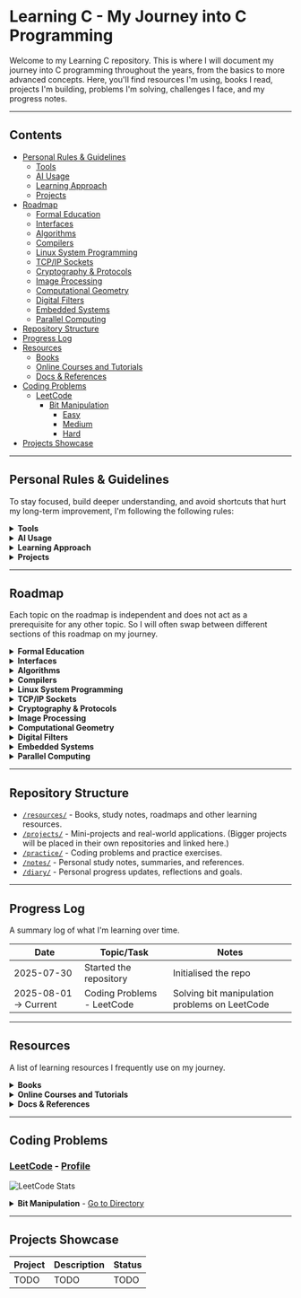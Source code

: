 # Learning C - My Journey into C Programming
Welcome to my Learning C repository. This is where I will document my journey into C programming throughout the years, from the basics to more advanced concepts. Here, you'll find resources I'm using, books I read, projects I'm building, problems I'm solving, challenges I face, and my progress notes.

---

## Contents
- [Personal Rules & Guidelines](#personal-rules--guidelines)
    * [Tools](#tools)
    * [AI Usage](#ai-usage)
    * [Learning Approach](#learning-approach)
    * [Projects](#projects)
- [Roadmap](#roadmap)
    * [Formal Education](#formal-education)
    * [Interfaces](#interfaces)
    * [Algorithms](#algorithms)
    * [Compilers](#compilers)
    * [Linux System Programming](#linux-system-programming)
    * [TCP/IP Sockets](#tcpip-sockets)
    * [Cryptography & Protocols](#cryptography-protocols)
    * [Image Processing](#image-processing)
    * [Computational Geometry](#computational-geometry)
    * [Digital Filters](#digital-filters)
    * [Embedded Systems](#embedded-systems)
    * [Parallel Computing](#parallel-computing)
- [Repository Structure](#repository-structure)
- [Progress Log](#progress-log)
- [Resources](#resources)
    * [Books](#books)
    * [Online Courses and Tutorials](#online-courses-and-tutorials)
    * [Docs & References](#docs-references)
- [Coding Problems](#coding-problems)
    * [LeetCode](#leetcode)
        + [Bit Manipulation](#leetcode-bit-manipulation)
            - [Easy](#leetcode-bit-manipulation-easy)
	        - [Medium](#leetcode-bit-manipulation-medium)
	        - [Hard](#leetcode-bit-manipulation-hard)
- [Projects Showcase](#projects-showcase)

---

## Personal Rules & Guidelines
To stay focused, build deeper understanding, and avoid shortcuts that hurt my long-term improvement, I'm following the following rules:

<details>
<summary><strong>Tools</strong></summary>
<a id="tools"></a>

- Follow the [OpenBSD style](https://man.openbsd.org/style).
- Each project must include a Makefile with, at minimum, a compilation command for the project and the used libraries.
- Third-party libraries should only be used if implementing the same functionality from scratch would significantly exceed the scope of the project.
- All commit messages for git must be meaningful and descriptive.
- When actively working on any code, commit daily or after finishing a logically complete task.
</details>

<details>
<summary><strong>AI Usage</strong></summary>
<a id="ai-usage"></a>

- AI should not be used to generate any code, tests, or solutions.
- What AI is allowed for:
    * Helping write documentation and comments when necessary.
    * Helping design graphical aspects of applications, if applicable (e.g., styles), since design is not the focus of this repo.
    * Debugging help, to pinpoint an issue in larger code.
    * Scanning code for vulnerabilities and bugs for larger projects.
- If I use AI, I'll document when, why, and what I learned from it.
</details>

<details>
<summary><strong>Learning Approach</strong></summary>
<a id="learning-approach"></a>

- For coding problems, always try to solve the problem until it is successful. Never search for hints or solutions until the problem has been solved.
- Once a problem or a project has been solved/completed, search for other people's approaches online and see if there is a better way to do it.
- All problems must be documented, not only the final solution, but the thoughts behind it and how I come to that solution.
- If a concept or code doesn't make sense, always research it until fully understood.
- Never accept unexpected behaviour; try to understand the reasoning behind how and why it works.
</details>

<details>
<summary><strong>Projects</strong></summary>
<a id="projects"></a>

- Any code marked as a project must be appropriately linted, commented, and documented.
- All project code must have some error handling and testing.
- Any commits associated with projects must have appropriate commit messages, describing exactly what was changed and learned.
</details>

---

## Roadmap
Each topic on the roadmap is independent and does not act as a prerequisite for any other topic. So I will often swap between different sections of this roadmap on my journey.

<details>
<summary><strong>Formal Education</strong></summary>
<a id="formal-education"></a>
This section includes all courses in UNSW that I am taking that are taught in the C language. Course repos are currently private, since publishing solutions to assignments on GitHub is against UNSW plagiarism policies.

- [X] [COMP1511](https://cgi.cse.unsw.edu.au/~cs1511/current/) - Programming Fundamentals - [repo](https://github.com/alekseiradchenkov/1511)
	* [X] Intro to UNIX
	* [X] Variables/Constant
	* [X] Control Flow
	* [X] Custom Data Types
	* [X] Static Arrays
	* [X] 2D Arrays
	* [X] Strings
	* [X] Pointers
	* [X] Dynamic arrays Memory
	* [X] Memory (heap vs stack)
	* [X] Linked Lists
    * [X] Project 1 - Sokoban
    * [X] Project 2 - Pet Salon

- [X] [COMP1521](https://cgi.cse.unsw.edu.au/~cs1521/current/) - Computer Systems Fundamentals - [repo](https://github.com/alekseiradchenkov/1521)
    * [X] Integers
    * [X] Bitwise Operations
    * [X] Floating Point
    * [X] Files
    * [X] Processes
    * [X] Unicode
    * [X] Threads
    * [X] Assignment 2 - a simple MIPS emulator

- [X] [COMP2521](https://webcms3.cse.unsw.edu.au/COMP2521/24T3/) - Data Structures and Algorithms - [repo](https://github.com/alekseiradchenkov/2521)
    * [X] Recursion
    * [X] Analysis of Algorithms
    * [X] Sorting Algorithms
    * [X] Abstract Data Types
    * [X] Binary Search Trees
    * [X] Balancing BSTs and AVL Trees
    * [X] Graphs
    * [X] Digraph Algorithms
    * [X] Dijkstra's Algorithm
    * [X] Minimum Spanning Trees
    * [X] Hash Tables
    * [X] Priority Queues and Heaps
    * [X] Tries
    * [X] Assignment 1 - Efficient Multiset ADT
    * [X] Assignment 2 - Detective Academy
</details>

<details>
<summary><strong>Interfaces</strong></summary>
<a id="interfaces"></a>
The roadmap for this topic is based on the book <a href="https://www.r-5.org/files/books/computers/languages/c/mod/David_R_Hanson-C_Interfaces_and_Implementations-EN.pdf">"Interfaces and Implementations" by David R. Hanson</a>.

- [ ] Atoms
- [ ] Exceptions and Assertions
- [ ] Memory Management
- [ ] Lists
- [ ] Tables
- [ ] Sets
- [ ] Dynamic Arrays
- [ ] Sequences
- [ ] Rings
- [ ] Bit Vectors
- [ ] Formatting
- [ ] Low-Level Strings
- [ ] High-Level Strings
- [ ] Extended-Precision Arithmetic
- [ ] Arbitary-Precision Arithmetic
- [ ] Multiple-Precision Arithmetic
- [ ] Threads
- [ ] Project - A reusable C library/toolkit for arbitrary and multiple-precision arithmetic
</details>

<details>
<summary><strong>Algorithms</strong></summary>
<a id="algorithms"></a>
The roadmap for this topic is based on the books <a href="https://theswissbay.ch/pdf/Gentoomen%20Library/Algorithms/Algorithms%20in%20C.pdf">"Algorithms in C" by Robert Sedgewick</a> and <a href="https://dpvipracollege.ac.in/wp-content/uploads/2023/01/data-structures-using-c-by-isrd-group.pdf">"Data Structures using C" by ISRD Group</a>.

- [ ] Data Types and ADTs
- [ ] Polynomials and Sparse Matrix
- [ ] Recursion and Trees
- [ ] Sorting Methods
- [ ] Quicksort
- [ ] Merging and Mergesort
- [ ] Priority Queues and Heapsort
- [ ] Radix Sorting
- [ ] Special-Purpose Sorts
- [ ] Symbol Tables and BSTs
- [ ] Balanced Trees
- [ ] Multiway Trees
- [ ] Hashing
- [ ] String Processing
- [ ] Radix Search
- [ ] External Searching
- [ ] Storage Management
- [ ] Project 1 - Modular Data Structures & Sorting Library - Build a reusable C library, implementing core data structures and sorting algorithms from scratch.
- [ ] Project 2 - Symbol Table & Search Engine - Build a tool that traverses a directory/files and lets you quickly search for words using trees, hash tables, etc (ag/grep mini-clone).
- [ ] Project 3 - External Sorting & Merging Engine - Create a program that can sort huge text files that don't fit in memory by reading and sorting small parts, then merging them.
</details>

<details>
<summary><strong>Compilers</strong></summary>
<a id="compilers"></a>
The roadmap for this topic is based on the book <a href="https://holub.com/goodies/compiler/compilerDesignInC.pdf">"Compilers Design in C" by Allen I. Holub</a>.

- [ ] Basic Concepts
- [ ] Input and Lexical Analysis
- [ ] Context-Free Grammars
- [ ] Top-Down Parsing
- [ ] Bottom-Up Parsing
- [ ] Code Generation
- [ ] Project - A Simple Compiler for a Tiny Language in C.
</details>

<details>
<summary><strong>Linux System Programming</strong></summary>
<a id="linux-system-programming"></a>
The roadmap for this topic is based on the book <a href="https://igm.univ-mlv.fr/~yahya/progsys/linux.pdf">"Linux System Programming" by Robert Love</a>.

- [ ] Essentials of Systems Programming
- [ ] File I/O
- [ ] Buffered I/O
- [ ] Process Management
- [ ] Advanced Process Management
- [ ] Threading
- [ ] File and Directory Management
- [ ] Memory Management
- [ ] Signals
- [ ] Time
- [ ] Project 1 - Real-time File System Monitor with Alerts
- [ ] Project 2 - Custom Shell with Job Control and Resource Monitoring
</details>

<details>
<summary><strong>TCP/IP Sockets</strong></summary>
<a id="tcpip-sockets"></a>
The roadmap for this topic is based on the book <a href="https://booksite.elsevier.com/samplechapters/9780123745408/01~Front_Matter.pdf">"TCP/IP Sockets in C" by Michael J. Donahoo and Kenneth L. Calvert</a>.

- [ ] Basic Sockets
- [ ] Constructing Messages
- [ ] Using UDP Sockets
- [ ] Socket Programming
- [ ] Under the Hood
- [ ] Domain Name Service
- [ ] Project - TCP Multi-person Chat Room Server
</details>

<details>
<summary><strong>Cryptography & Protocols</strong></summary>
<a id="cryptography-protocols"></a>
The roadmap for this topic is based on the book <a href="https://mrajacse.wordpress.com/wp-content/uploads/2012/01/applied-cryptography-2nd-ed-b-schneier.pdf">"Applied Cryptography" by Bruce Schneier</a>.

- [ ] Cryptography Foundations
- [ ] Cryptographic Protocols
- [ ] Cryptographic Techniques
- [ ] Cryptographic Algorithms
- [ ] Project 1 - Terminal-Based Secure Chat Application
- [ ] Project 2 - File Encryption & Signing Tool
</details>

<details>
<summary><strong>Image Processing</strong></summary>
<a id="image-processing"></a>
The roadmap for this topic is based on the book <a href="https://homepages.inf.ed.ac.uk/rbf/BOOKS/PHILLIPS/cips2ed.pdf">"Image Processing in C" by Dwayne Phillips</a>.

- [ ] Intro to CIPS
- [ ] Image File management
- [ ] Viewing and Printing Image Numbers
- [ ] Halftoning
- [ ] Histograms and Equalization
- [ ] Basic Edge Detection
- [ ] Advanced Edge Detection
- [ ] Spatial Frequency Filtering
- [ ] Image Operations
- [ ] Histogram-Based Segmentation
- [ ] Segmentation via Edges & Gray Shades
- [ ] Manipulating Shapes
- [ ] Boolean and Overlay Operations
- [ ] Geometric Operations
- [ ] Wrapping and Morphing
- [ ] Basic Textures Operations
- [ ] Random Dot Stereograms
- [ ] Hiding Information using Steganography
- [ ] Makefiles
- [ ] Project 1 - CLI-based Image Editor
- [ ] Project 2 - Steganography & Pattern Detection Tool
</details>

<details>
<summary><strong>Computational Geometry</strong></summary>
<a id="computational-geometry"></a>
The roadmap for this topic is based on the book <a href="https://api.pageplace.de/preview/DT0400.9781107266476_A23760366/preview-9781107266476_A23760366.pdf">"Computational Geometry" by Joseph O'Rourke</a>.

- [ ] Polygon Triangulation
- [ ] Polygon Partitioning
- [ ] Convex Hulls in Two Dimensions
- [ ] Convex Hulls in Three Dimensions
- [ ] Voronoi Diagrams
- [ ] Arrangements
- [ ] Search and Intersection
- [ ] Motion Planning
- [ ] Project - 2D Geometry Visualizer and Toolkit
</details>

<details>
<summary><strong>Digital Filters</strong></summary>
<a id="digital-filters"></a>
The roadmap for this topic is based on the book <a href = "https://cdn.preterhuman.net/texts/engineering/Dsp/Digital%20Filter%20Designer%27S%20Handbook.pdf">"Digital Filter Designer's Handbook" by C. Britton Rorabaugh</a>.

- [ ] Filter Fundamentals
- [ ] Butterworth Filters
- [ ] Chebyshev Filters
- [ ] Elliptical Filters
- [ ] Bessel Filters
- [ ] Fundamentals of Digital Signal Processing
- [ ] Discrete Fourier Transform
- [ ] The z Transform
- [ ] FIR Filter Fundamentals
- [ ] Fourier Series Method of FIR Filler Design
- [ ] Frequency Sampling Method of FIR Filler Design
- [ ] Remez Exchange Method of FIR Filler Design
- [ ] IIR Filters
- [ ] IIR Filters via Bilinear Transformation
- [ ] Project 1 - Audio Signal Filter Tool
- [ ] Project 2 - Audio Compression Tool
</details>

<details>
<summary><strong>Embedded Systems</strong></summary>
<a id="embedded-systems"></a>
The roadmap for this topic is based on the book <a href="http://www.ecpe.nu.ac.th/ponpisut/22323006-Embedded-c-Tutorial-8051.pdf">"Embedded C" by Michael J. Pont</a>.

- [ ] Reading Switches
- [ ] OOP and Structure
- [ ] Real-time Constraints
- [ ] Creating an embedded OS
- [ ] Multi-state systems and function sequences
- [ ] Serial Interface
- [ ] Project - Secure Digital Access Control System (Lock System)
</details>

<details>
<summary><strong>Parallel Computing</strong></summary>
<a id="parallel-computing"></a>
The roadmap for this topic is based on the book <a href="http://103.203.175.90:81/fdScript/RootOfEBooks/E%20Book%20collection%20-%202020%20-%20B/MATHEMATICS/Introduction%20to%20Parallel%20Computing%20a%20Practical%20Guide%20with%20Examples%20in%20C%20by%20W.%20P.%20Petersen%20P.%20Arbenz.pdf">"Introduction to Parallel Computing" by W. P. Peterson and P. Arbenz</a>.

- [ ] Parallelism Applications
- [ ] Single Instruction, Multiple Data
- [ ] Shared Memory Parallelism
- [ ] Multiple Instruction, Multiple Data
- [ ] Project - Parallel DNA Sequence Alignment Tool
</details>

---

## Repository Structure
<a id="repository-structure"></a>

- [`/resources/`](./resources) - Books, study notes, roadmaps and other learning resources.
- [`/projects/`](./projects/) - Mini-projects and real-world applications. (Bigger projects will be placed in their own repositories and linked here.)
- [`/practice/`](./practice/) - Coding problems and practice exercises.
- [`/notes/`](./notes/) - Personal study notes, summaries, and references.
- [`/diary/`](./diary/) - Personal progress updates, reflections and goals.

---

## Progress Log
<a id="progress-log"></a>
A summary log of what I'm learning over time.

| Date | Topic/Task | Notes |
|------|------------|-------|
| 2025-07-30 | Started the repository | Initialised the repo |
| 2025-08-01 -> Current | Coding Problems - LeetCode | Solving bit manipulation problems on LeetCode |

---

## Resources
<a id="resources"></a>
A list of learning resources I frequently use on my journey.

<details>
<summary><strong>Books</strong></summary>
<a id="books"></a>

- [ ] ["C A Reference Manual" by Samuel P. Harbison III and Guy L. Steele Jr.](https://savedparadigms.wordpress.com/wp-content/uploads/2014/09/harbison-s-p-steele-g-l-c-a-reference-manual-5th-ed.pdf)
- [ ] ["C Programming, A Modern Apporach" by K. N. King](https://dn790000.ca.archive.org/0/items/c-programming-a-modern-approach-2nd-ed-c-89-c-99-king-by/C%20Programming%20-%20A%20Modern%20Approach%20-%202nd_Ed%28C89%2C%20c99%29%20-%20King%20by%20.pdf)
- [ ] ["Functional C" by Pieter Hartel and Henk Muller](https://ris.utwente.nl/ws/portalfiles/portal/5128727/book.pdf)
- [ ] ["Problem Solving and Program Design in C" by Jeri R. Hanly and Elliot B. Koffman](https://gooliusboozler.neocities.org/Problem%20Solving%20and%20Program%20Design%20in%20C%208th%20Edition%20-%20Jeri%20Hanly%20-%20Pearson.pdf)
- [ ] ["The C Programming Language" by Brian W. Kernighan and Denis M. Ritchie](https://colorcomputerarchive.com/repo/Documents/Books/The%20C%20Programming%20Language%20%28Kernighan%20Ritchie%29.pdf)
- [ ] ["The C Puzzle Book" by Alan R. Feuer](https://efrei.poupa.net/Programmation%20en%20C/Cours/The_C_Puzzle_Book.pdf)
- [ ] ["Interfaces and Implementations by David R. Hanson"](https://www.r-5.org/files/books/computers/languages/c/mod/David_R_Hanson-C_Interfaces_and_Implementations-EN.pdf)
- [ ] ["Algorithms in C" by Robert Sedgewick](https://theswissbay.ch/pdf/Gentoomen%20Library/Algorithms/Algorithms%20in%20C.pdf)
- [ ] ["Data Structures using C" by ISRD Group](https://dpvipracollege.ac.in/wp-content/uploads/2023/01/data-structures-using-c-by-isrd-group.pdf)
- [ ] ["Compilers Design in C" by Allen I. Holub](https://holub.com/goodies/compiler/compilerDesignInC.pdf)
- [ ] ["Linux System Programming" by Robert Love](https://igm.univ-mlv.fr/~yahya/progsys/linux.pdf)
- [ ] ["TCP/IP Sockets in C" by Michael J. Donahoo and Kenneth L. Calvert](https://booksite.elsevier.com/samplechapters/9780123745408/01~Front_Matter.pdf)
- [ ] ["Applied Cryptography" by Bruce Schneier](https://mrajacse.wordpress.com/wp-content/uploads/2012/01/applied-cryptography-2nd-ed-b-schneier.pdf)
- [ ] ["Image Processing in C" by Dwayne Phillips](https://homepages.inf.ed.ac.uk/rbf/BOOKS/PHILLIPS/cips2ed.pdf)
- [ ] ["Computational Geometry" by Joseph O'Rourke](https://api.pageplace.de/preview/DT0400.9781107266476_A23760366/preview-9781107266476_A23760366.pdf)
- [ ] ["Digital Filter Designer's Handbook" by C. Britton Rorabaugh](https://cdn.preterhuman.net/texts/engineering/Dsp/Digital%20Filter%20Designer%27S%20Handbook.pdf)
- [ ] ["Embedded C" by Michael J. Pont](http://www.ecpe.nu.ac.th/ponpisut/22323006-Embedded-c-Tutorial-8051.pdf)
- [ ] ["Introduction to Parallel Computing" by W. P. Peterson and P. Arbenz](http://103.203.175.90:81/fdScript/RootOfEBooks/E%20Book%20collection%20-%202020%20-%20B/MATHEMATICS/Introduction%20to%20Parallel%20Computing%20a%20Practical%20Guide%20with%20Examples%20in%20C%20by%20W.%20P.%20Petersen%20P.%20Arbenz.pdf)
</details>

<details>
<summary><strong>Online Courses and Tutorials</strong></summary>
<a id="online-courses-and-tutorials"></a>

- [X] [COMP1511 at UNSW](https://cgi.cse.unsw.edu.au/~cs1511/current/) - Programming Fundamentals
- [X] [COMP1521 at UNSW](https://cgi.cse.unsw.edu.au/~cs1521/current/) - Computer Systems Fundamentals
- [X] [COMP2521 at UNSW](https://webcms3.cse.unsw.edu.au/COMP2521/24T3/) - Data Structures and Algorithms
- [X] [Sololearn's C Introduction](https://www.sololearn.com/en/learn/courses/c-introduction) - [Certificate](https://www.sololearn.com/certificates/CC-DRK7YROQ)
- [X] [Sololearn's C Intermediate](https://www.sololearn.com/en/learn/courses/c-intermediate) - [Certificate](https://www.sololearn.com/certificates/CC-ZQBFDA0D)
</details>

<details>
<summary><strong>Docs & References</strong></summary>
<a id="docs-references"></a>

- [C Reference](https://en.cppreference.com/w/c.html)
- [Raylib Reference](https://www.raylib.com/) (GUI Library)
</details>

---

## Coding Problems

### [LeetCode](./practice/leetcode/) - [Profile](https://leetcode.com/u/Aleksei_Radchenkov/)
<a id="leetcode"></a>
![LeetCode Stats](https://leetcard.jacoblin.cool/Aleksei_Radchenkov?theme=chartreuse&font=Single%20Day&ext=heatmap)

<details>
<summary><strong>Bit Manipulation</strong> - <a href="./practice/leetcode/bit_manipulation/">Go to Directory</a></summary>
<a id="leetcode-bit-manipulation"></a>

| Difficulty | Completed | Total | Progress |
| ---------- | --------- | ----- | -------- |
| [Easy](./practice/leetcode/bit_manipulation/easy/)     | 14 | 48  | ![14/48](https://progress-bar.xyz/29/?scale=100&width=100&color=green) |
| [Medium](./practice/leetcode/bit_manipulation/medium/) | 0  | 116 | ![0/116](https://progress-bar.xyz/0/?scale=100&width=100&color=yellow) |
| [Hard](./practice/leetcode/bit_manipulation/hard/)     | 0  | 83  | ![0/83](https://progress-bar.xyz/0/?scale=100&width=100&color=red) |

<details>
<summary><strong>Easy</strong> - <a href="./practice/leetcode/bit_manipulation/easy/">Go to Directory</a></summary>
<a id="leetcode-bit-manipulation-easy"></a>

- [X] [67. Add Binary](./practice/leetcode/bit_manipulation/easy/add_binary/)
- [X] [136. Single Number](./practice/leetcode/bit_manipulation/easy/single_number/)
- [X] [190. Reverse Bits](./practice/leetcode/bit_manipulation/easy/reverse_bits/)
- [X] [191. Number of 1 Bits](./practice/leetcode/bit_manipulation/easy/number_of_1_bits/)
- [ ] [222. Count Complete Tree Nodes](./practice/leetcode/bit_manipulation/easy/count_complete_tree_nodes/)
- [X] [231. Power of Two](./practice/leetcode/bit_manipulation/easy/power_of_two/)
- [X] [268. Missing Number](./practice/leetcode/bit_manipulation/easy/missing_number)
- [X] [338. Counting Bits](./practice/leetcode/bit_manipulation/easy/counting_bits)
- [X] [342. Power of Four](./practice/leetcode/bit_manipulation/easy/power_of_four)
- [X] [389. Find the Difference](./practice/leetcode/bit_manipulation/easy/find_the_difference)
- [ ] [401. Binary Watch](./practice/leetcode/bit_manipulation/easy/binary_watch)
- [ ] [405. Convert a Number to Hexadecimal](./practice/leetcode/bit_manipulation/easy/convert_a_number_to_hexadecimal)
- [X] [461/2220. Hamming Distance](./practice/leetcode/bit_manipulation/easy/hamming_distance)
- [X] [476/1009. Number Complement](./practice/leetcode/bit_manipulation/easy/number_complement)
- [ ] [645. Set Mismatch](./practice/leetcode/bit_manipulation/easy/set_mismatch)
- [X] [693. Binary Number with Alternating Bits](./practice/leetcode/bit_manipulation/easy/binary_number_with_alternating_bits)
</details>

<details>
<summary><strong>Medium</strong> - <a href="./practice/leetcode/bit_manipulation/medium/">Go to Directory</a></summary>
<a id="leetcode-bit-manipulation-medium"></a>

Coming soon...
</details>

<details>
<summary><strong>Hard</strong> - <a href="./practice/leetcode/bit_manipulation/hard/">Go to Directory</a></summary>
<a id="leetcode-bit-manipulation-hard"></a>

Coming soon...
</details>
</details>

---

## Projects Showcase

| Project | Description | Status |
|---------|-------------|--------|
| TODO    | TODO        | TODO   |
